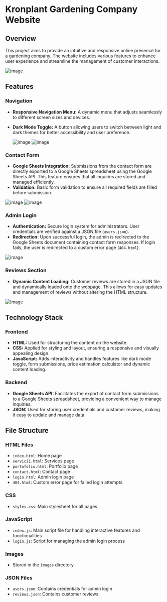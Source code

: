 # Kronplant Gardening Company Website

## Overview

This project aims to provide an intuitive and responsive online presence for a gardening company. The website includes various features to enhance user experience and streamline the management of customer interactions.


![image](https://github.com/user-attachments/assets/44f74879-427e-44a2-aacb-5c3af59e4060)


## Features

### Navigation
- **Responsive Navigation Menu:** A dynamic menu that adjusts seamlessly to different screen sizes and devices.
- **Dark Mode Toggle:** A button allowing users to switch between light and dark themes for better accessibility and user preference.

  ![image](https://github.com/user-attachments/assets/0166adb4-bd34-438b-a1c8-395ac39bf47e)
  ![image](https://github.com/user-attachments/assets/4badff91-18a2-4799-a053-c5eb4a53fc3e)


### Contact Form
- **Google Sheets Integration:** Submissions from the contact form are directly exported to a Google Sheets spreadsheet using the Google Sheets API. This feature ensures that all inquiries are stored and managed efficiently.
- **Validation:** Basic form validation to ensure all required fields are filled before submission.

![image](https://github.com/user-attachments/assets/7e9c2f45-8a93-46de-9df4-82fa26c3fbbd)
![image](https://github.com/user-attachments/assets/02bc8615-bcb8-4108-8f39-fbebea662bf5)



### Admin Login
- **Authentication:** Secure login system for administrators. User credentials are verified against a JSON file (`users.json`).
- **Redirection:** Upon successful login, the admin is redirected to the Google Sheets document containing contact form responses. If login fails, the user is redirected to a custom error page (`404.html`).

![image](https://github.com/user-attachments/assets/b707bcee-33f5-41b2-bafc-bea38dae3199)


### Reviews Section
- **Dynamic Content Loading:** Customer reviews are stored in a JSON file and dynamically loaded onto the webpage. This allows for easy updates and management of reviews without altering the HTML structure.

![image](https://github.com/user-attachments/assets/d333cd1b-6b26-4ea0-8584-f45bec5f11b4)



## Technology Stack

### Frontend
- **HTML:** Used for structuring the content on the website.
- **CSS:** Applied for styling and layout, ensuring a responsive and visually appealing design.
- **JavaScript:** Adds interactivity and handles features like dark mode toggle, form submissions, price estimation calculator and dynamic content loading.

### Backend
- **Google Sheets API:** Facilitates the export of contact form submissions to a Google Sheets spreadsheet, providing a convenient way to manage inquiries.
- **JSON:** Used for storing user credentials and customer reviews, making it easy to update and manage data.

## File Structure

### HTML Files
- `index.html`: Home page
- `servicii.html`: Services page
- `portofoliu.html`: Portfolio page
- `contact.html`: Contact page
- `login.html`: Admin login page
- `404.html`: Custom error page for failed login attempts

### CSS
- `styles.css`: Main stylesheet for all pages

### JavaScript
- `index.js`: Main script file for handling interactive features and functionalities
- `login.js`: Script for managing the admin login process

### Images
- Stored in the `images` directory

### JSON Files
- `users.json`: Contains credentials for admin login
- `reviews.json`: Contains customer reviews

